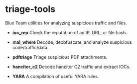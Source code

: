 # triage-tools
Blue Team utilities for analyzing suspicious traffic and files. 

- **ioc_rep**
Check the reputation of an IP, URL, or file hash.

- **mal_where**
Decode, deobfuscate, and analyze suspicious code/traffic/data. 

- **pdftriage**
Triage suspicious PDF attachments. 

- **hancitor_c2**
Decode hancitor C2 traffic and extract IOCs.

- **YARA**
A compilation of useful YARA rules.
